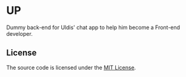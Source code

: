 # UP

Dummy back-end for Uldis' chat app to help him become a Front-end developer.

## License

The source code is licensed under the [MIT License][license].

[license]:https://raw.github.com/bulyshko/point/master/LICENSE

